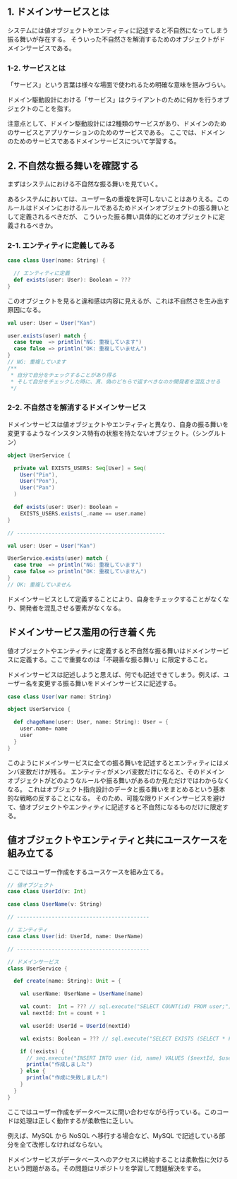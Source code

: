 ## 1. ドメインサービスとは
システムには値オブジェクトやエンティティに記述すると不自然になってしまう振る舞いが存在する。
そういった不自然さを解消するためのオブジェクトがドメインサービスである。

### 1-2. サービスとは
「サービス」という言葉は様々な場面で使われるため明確な意味を掴みづらい。

ドメイン駆動設計における「サービス」はクライアントのために何かを行うオブジェクトのことを指す。

注意点として、ドメイン駆動設計には2種類のサービスがあり、ドメインのためのサービスとアプリケーションのためのサービスである。
ここでは、ドメインのためのサービスであるドメインサービスについて学習する。

## 2. 不自然な振る舞いを確認する
まずはシステムにおける不自然な振る舞いを見ていく。

あるシステムにおいては、ユーザー名の重複を許可しないことはありえる。このルールはドメインにおけるルールであるためドメインオブジェクトの振る舞いとして定義されるべきだが、 こういった振る舞い具体的にどのオブジェクトに定義されるべきか。

### 2-1. エンティティに定義してみる
```Scala
case class User(name: String) {

  // エンティティに定義
  def exists(user: User): Boolean = ???
}
```
このオブジェクトを見ると違和感は内容に見えるが、これは不自然さを生み出す原因になる。

```Scala
val user: User = User("Kan")

user.exists(user) match {
  case true  => println("NG: 重複しています")
  case false => println("OK: 重複していません")
}
// NG: 重複しています
/**
 * 自分で自分をチェックすることがあり得る
 * そして自分をチェックした時に、真、偽のどちらで返すべきなのか開発者を混乱させる
 */
```

### 2-2. 不自然さを解消するドメインサービス
ドメインサービスは値オブジェクトやエンティティと異なり、自身の振る舞いを変更するようなインスタンス特有の状態を持たないオブジェクト。（シングルトン）
```Scala
object UserService {

  private val EXISTS_USERS: Seq[User] = Seq(
    User("Pin"),
    User("Pon"),
    User("Pan")
  )

  def exists(user: User): Boolean =
    EXISTS_USERS.exists(_.name == user.name)
}

// -----------------------------------------------

val user: User = User("Kan")

UserService.exists(user) match {
  case true  => println("NG: 重複しています")
  case false => println("OK: 重複していません")
}
// OK: 重複していません
```
ドメインサービスとして定義することにより、自身をチェックすることがなくなり、開発者を混乱させる要素がなくなる。

## ドメインサービス濫用の行き着く先
値オブジェクトやエンティティに定義すると不自然な振る舞いはドメインサービスに定義する。ここで重要なのは「不親善な振る舞い」に限定すること。

ドメインサービスは記述しようと思えば、何でも記述できてしまう。例えば、ユーザー名を変更する振る舞いをドメインサービスに記述する。
```Scala
case class User(var name: String)

object UserService {

  def chageName(user: User, name: String): User = {
    user.name= name
    user
  }
}
```
このようにドメインサービスに全ての振る舞いを記述するとエンティティにはメンバ変数だけが残る。
エンティティがメンバ変数だけになると、そのドメインオブジェクトがどのようなルールや振る舞いがあるのか見ただけではわからなくなる。
これはオブジェクト指向設計のデータと振る舞いをまとめるという基本的な戦略の反することになる。
そのため、可能な限りドメインサービスを避けて、値オブジェクトやエンティティに記述すると不自然になるものだけに限定する。

## 値オブジェクトやエンティティと共にユースケースを組み立てる
ここではユーザー作成をするユースケースを組み立てる。

```Scala
// 値オブジェクト
case class UserId(v: Int)

case class UserName(v: String)

// ------------------------------------------

// エンティティ
case class User(id: UserId, name: UserName)

// ------------------------------------------

// ドメインサービス
class UserService {

  def create(name: String): Unit = {

    val userName: UserName = UserName(name)

    val count:  Int = ??? // sql.execute("SELECT COUNT(id) FROM user;"): 適当なSQLです
    val nextId: Int = count + 1

    val userId: UserId = UserId(nextId)

    val exists: Boolean = ??? // sql.execute("SELECT EXISTS (SELECT * FROM user WHERE id = $nextId")

    if (!exists) {
      // seq.execute("INSERT INTO user (id, name) VALUES ($nextId, $userName)")
      println("作成しました")
    } else {
      println("作成に失敗しました")
    }
  }
}
```
ここではユーザー作成をデータベースに問い合わせながら行っている。このコードは処理は正しく動作するが柔軟性に乏しい。

例えば、MySQL から NoSQL へ移行する場合など、MySQL で記述している部分を全て改修しなければならない。

ドメインサービスがデータベースへのアクセスに終始することは柔軟性に欠けるという問題がある。その問題はリポジトリを学習して問題解決をする。

